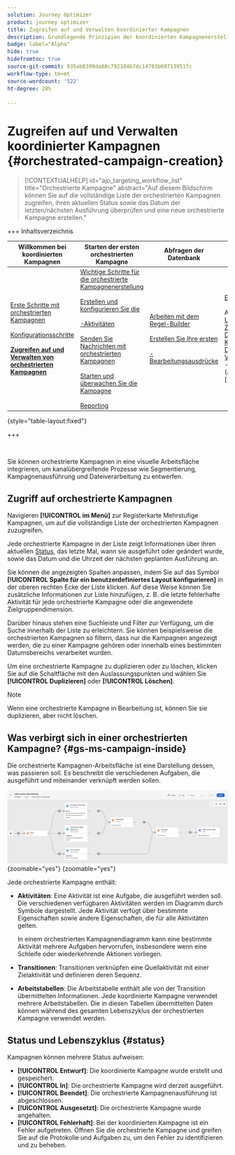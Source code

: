 ```yaml
---
solution: Journey Optimizer
product: journey optimizer
title: Zugreifen auf und Verwalten koordinierter Kampagnen
description: Grundlegende Prinzipien der koordinierten Kampagnenerstellung mit Adobe Journey Optimizer
badge: label="Alpha"
hide: true
hidefromtoc: true
source-git-commit: 935ab0399da88c792104b7dc14793b69713951fc
workflow-type: tm+mt
source-wordcount: '522'
ht-degree: 28%

---
```



# Zugreifen auf und Verwalten koordinierter Kampagnen {#orchestrated-campaign-creation}

>[!CONTEXTUALHELP]
>id="ajo_targeting_workflow_list"
>title="Orchestrierte Kampagne"
>abstract="Auf diesem Bildschirm können Sie auf die vollständige Liste der orchestrierten Kampagnen zugreifen, ihren aktuellen Status sowie das Datum der letzten/nächsten Ausführung überprüfen und eine neue orchestrierte Kampagne erstellen."

+++ Inhaltsverzeichnis

| Willkommen bei koordinierten Kampagnen | Starten der ersten orchestrierten Kampagne | Abfragen der Datenbank | Orchestrierte Kampagnenaktivitäten |
|---|---|---|---|
| [Erste Schritte mit orchestrierten Kampagnen](gs-orchestrated-campaigns.md)<br/><br/>[Konfigurationsschritte](configuration-steps.md)<br/><br/><b>[Zugreifen auf und Verwalten von orchestrierten Kampagnen](access-manage-orchestrated-campaigns.md)</b> | [Wichtige Schritte für die orchestrierte Kampagnenerstellung](gs-campaign-creation.md)<br/><br/>[Erstellen und konfigurieren Sie die ](create-orchestrated-campaign.md)<br/><br/>[-Aktivitäten](orchestrate-activities.md)<br/><br/>[ Senden Sie Nachrichten mit orchestrierten Kampagnen](send-messages.md)<br/><br/>[Starten und überwachen Sie die Kampagne](start-monitor-campaigns.md)<br/><br/>[Reporting](reporting-campaigns.md) | [Arbeiten mit dem Regel-Builder](orchestrated-rule-builder.md)<br/><br/>[Erstellen Sie Ihre ersten ](build-query.md)<br/><br/>[-Bearbeitungsausdrücke](edit-expressions.md) | [Erste Schritte mit Aktivitäten](activities/about-activities.md)<br/><br/>Aktivitäten:<br/>[Und-Verknüpfung](activities/and-join.md) - [Zielgruppe aufbauen](activities/build-audience.md) - [Dimensionsänderung](activities/change-dimension.md) - [Kombinieren](activities/combine.md) - [Deduplizierung](activities/enrichment.md) - [Verzweigung](activities/fork.md) - [Abstimmung](activities/reconciliation.md) - [Aufspaltung](activities/split.md)[ ](activities/wait.md) Warten](activities/deduplication.md) [ |

{style="table-layout:fixed"}

+++

<br/>

Sie können orchestrierte Kampagnen in eine visuelle Arbeitsfläche integrieren, um kanalübergreifende Prozesse wie Segmentierung, Kampagnenausführung und Dateiverarbeitung zu entwerfen.

## Zugriff auf orchestrierte Kampagnen

Navigieren **[!UICONTROL im Menü]** zur Registerkarte Mehrstufige Kampagnen, um auf die vollständige Liste der orchestrierten Kampagnen zuzugreifen.

Jede orchestrierte Kampagne in der Liste zeigt Informationen über ihren aktuellen [Status](#status), das letzte Mal, wann sie ausgeführt oder geändert wurde, sowie das Datum und die Uhrzeit der nächsten geplanten Ausführung an.

Sie können die angezeigten Spalten anpassen, indem Sie auf das Symbol **[!UICONTROL Spalte für ein benutzerdefiniertes Layout konfigurieren]** in der oberen rechten Ecke der Liste klicken. Auf diese Weise können Sie zusätzliche Informationen zur Liste hinzufügen, z. B. die letzte fehlerhafte Aktivität für jede orchestrierte Kampagne oder die angewendete Zielgruppendimension.

Darüber hinaus stehen eine Suchleiste und Filter zur Verfügung, um die Suche innerhalb der Liste zu erleichtern. Sie können beispielsweise die orchestrierten Kampagnen so filtern, dass nur die Kampagnen angezeigt werden, die zu einer Kampagne gehören oder innerhalb eines bestimmten Datumsbereichs verarbeitet wurden.

Um eine orchestrierte Kampagne zu duplizieren oder zu löschen, klicken Sie auf die Schaltfläche mit den Auslassungspunkten und wählen Sie **[!UICONTROL Duplizieren]** oder **[!UICONTROL Löschen]**.

>[!NOTE]
>
>Wenn eine orchestrierte Kampagne in Bearbeitung ist, können Sie sie duplizieren, aber nicht löschen.

## Was verbirgt sich in einer orchestrierten Kampagne? {#gs-ms-campaign-inside}

Die orchestrierte Kampagnen-Arbeitsfläche ist eine Darstellung dessen, was passieren soll. Es beschreibt die verschiedenen Aufgaben, die ausgeführt und miteinander verknüpft werden sollen.

![](assets/workflow-example.png){zoomable="yes"} {zoomable="yes"}

Jede orchestrierte Kampagne enthält:

* **Aktivitäten**: Eine Aktivität ist eine Aufgabe, die ausgeführt werden soll. Die verschiedenen verfügbaren Aktivitäten werden im Diagramm durch Symbole dargestellt. Jede Aktivität verfügt über bestimmte Eigenschaften sowie andere Eigenschaften, die für alle Aktivitäten gelten.

  In einem orchestrierten Kampagnendiagramm kann eine bestimmte Aktivität mehrere Aufgaben hervorrufen, insbesondere wenn eine Schleife oder wiederkehrende Aktionen vorliegen.

* **Transitionen**: Transitionen verknüpfen eine Quellaktivität mit einer Zielaktivität und definieren deren Sequenz.

* **Arbeitstabellen**: Die Arbeitstabelle enthält alle von der Transition übermittelten Informationen. Jede koordinierte Kampagne verwendet mehrere Arbeitstabellen. Die in diesen Tabellen übermittelten Daten können während des gesamten Lebenszyklus der orchestrierten Kampagne verwendet werden.

## Status und Lebenszyklus {#status}

Kampagnen können mehrere Status aufweisen:

* **[!UICONTROL Entwurf]**: Die koordinierte Kampagne wurde erstellt und gespeichert.
* **[!UICONTROL In]**: Die orchestrierte Kampagne wird derzeit ausgeführt.
* **[!UICONTROL Beendet]**: Die orchestrierte Kampagnenausführung ist abgeschlossen.
* **[!UICONTROL Ausgesetzt]**: Die orchestrierte Kampagne wurde angehalten.
* **[!UICONTROL Fehlerhaft]**: Bei der koordinierten Kampagne ist ein Fehler aufgetreten. Öffnen Sie die orchestrierte Kampagne und greifen Sie auf die Protokolle und Aufgaben zu, um den Fehler zu identifizieren und zu beheben.
